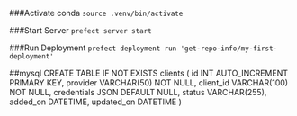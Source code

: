 ###Activate conda
```source .venv/bin/activate```

###Start Server
```prefect server start```

###Run Deployment
```prefect deployment run 'get-repo-info/my-first-deployment'```


##mysql
 CREATE TABLE IF NOT EXISTS clients (
                id INT AUTO_INCREMENT PRIMARY KEY,
                provider VARCHAR(50) NOT NULL,
                client_id VARCHAR(100) NOT NULL,
                credentials JSON DEFAULT NULL,
                status VARCHAR(255),
                added_on DATETIME,
                updated_on DATETIME 
            )